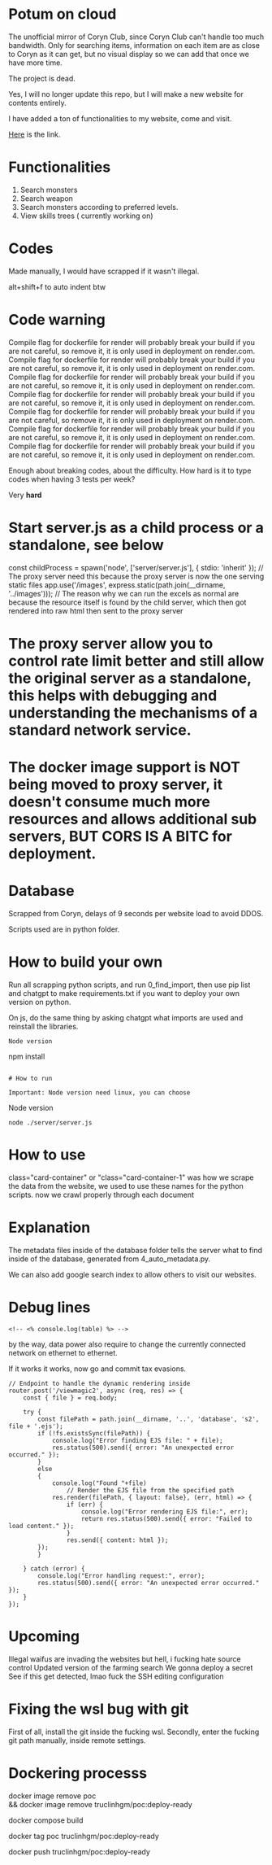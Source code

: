 # Potum on cloud
The unofficial mirror of Coryn Club, since Coryn Club can't handle too much bandwidth. Only for searching items, information on each item are as close to Coryn as it can get, but no visual display so we can add that once we have more time.

The project is dead.

Yes, I will no longer update this repo, but I will make a new website for contents entirely.

I have added a ton of functionalities to my website, come and visit.

<a href="https://potum-on-cloud.onrender.com" _target=blank>Here</a> is the link.

# Functionalities
1. Search monsters
2. Search weapon
3. Search monsters according to preferred levels.
4. View skills trees ( currently working on)
# Codes 
Made manually, I would have scrapped if it wasn't illegal.

alt+shift+f to auto indent btw
# Code warning
Compile flag for dockerfile for render will probably break your build if you are not careful, so remove it, it is only used in deployment on render.com.
Compile flag for dockerfile for render will probably break your build if you are not careful, so remove it, it is only used in deployment on render.com.
Compile flag for dockerfile for render will probably break your build if you are not careful, so remove it, it is only used in deployment on render.com.
Compile flag for dockerfile for render will probably break your build if you are not careful, so remove it, it is only used in deployment on render.com.
Compile flag for dockerfile for render will probably break your build if you are not careful, so remove it, it is only used in deployment on render.com.
Compile flag for dockerfile for render will probably break your build if you are not careful, so remove it, it is only used in deployment on render.com.
Compile flag for dockerfile for render will probably break your build if you are not careful, so remove it, it is only used in deployment on render.com.

Enough about breaking codes, about the difficulty. How hard is it to type codes when having 3 tests per week?

Very **hard**
# Start server.js as a child process or a standalone, see below
const childProcess = spawn('node', ['server/server.js'], { stdio: 'inherit' });
// The proxy server need this because the proxy server is now the one serving static files
app.use('/images', express.static(path.join(__dirname, '../images')));
// The reason why we can run the excels as normal are because the resource itself is found by the child server, which then got rendered into raw html then sent to the proxy server
# The proxy server allow you to control rate limit better and still allow the original server as a standalone, this helps with debugging and understanding the mechanisms of a standard network service.
# The docker image support is NOT being moved to proxy server, it doesn't consume much more resources and allows additional sub servers, BUT CORS IS A BITC for deployment.


# Database
Scrapped from Coryn, delays of 9 seconds per website load to avoid DDOS.

Scripts used are in python folder.
# How to build your own
Run all scrapping python scripts, and run 0_find_import, then use pip list and chatgpt to make requirements.txt if you want to deploy your own version on python.

On js, do the same thing by asking chatgpt what imports are used and reinstall the libraries.

```
Node version
```
npm install
```

# How to run

Important: Node version need linux, you can choose

```
Node version
```
node ./server/server.js
```

# How to use
class="card-container" or "class="card-container-1" was how we scrape the data from the website, we used to use these names for the python scripts.
now we crawl properly through each document

# Explanation
The metadata files inside of the database folder tells the server what to find inside of the database, generated from 4_auto_metadata.py.

We can also add google search index to allow others to visit our websites.

# Debug lines

    <!-- <% console.log(table) %> -->

by the way, data power also require to change the currently connected network on ethernet to ethernet. 

If it works it works, now go and commit tax evasions.
```
// Endpoint to handle the dynamic rendering inside
router.post('/viewmagic2', async (req, res) => {
    const { file } = req.body;

    try {
        const filePath = path.join(__dirname, '..', 'database', 's2', file + '.ejs');
        if (!fs.existsSync(filePath)) {
            console.log("Error finding EJS file: " + file);
            res.status(500).send({ error: "An unexpected error occurred." });
        }
        else
        {
            console.log("Found "+file)
                // Render the EJS file from the specified path
            res.render(filePath, { layout: false}, (err, html) => {
                if (err) {
                    console.log("Error rendering EJS file:", err);
                    return res.status(500).send({ error: "Failed to load content." });
                }
                res.send({ content: html });
        });
        }

    } catch (error) {
        console.log("Error handling request:", error);
        res.status(500).send({ error: "An unexpected error occurred." });
    }
});
```
# Upcoming

Illegal waifus are invading the websites but hell, i fucking hate source control
Updated version of the farming search
We gonna deploy a secret
See if this get detected, lmao fuck the SSH editing configuration

# Fixing the wsl bug with git
First of all, install the git inside the fucking wsl.
Secondly, enter the fucking git path manually, inside remote settings. 

# Dockering processs 

docker image remove poc \
&& docker image remove truclinhgm/poc:deploy-ready

docker compose build

docker tag poc truclinhgm/poc:deploy-ready

docker push truclinhgm/poc:deploy-ready
